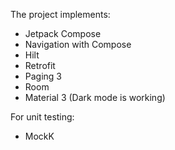 The project implements:
* Jetpack Compose
* Navigation with Compose
* Hilt
* Retrofit
* Paging 3
* Room
* Material 3 (Dark mode is working)

For unit testing:
* MockK